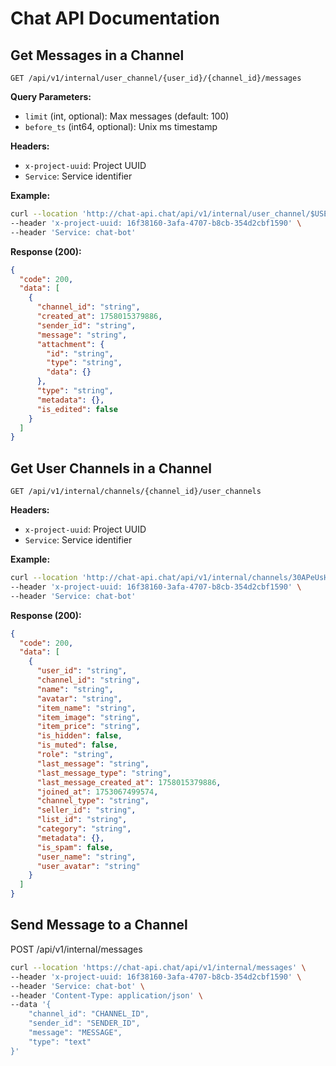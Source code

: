 # Chat API Documentation

## Get Messages in a Channel

```
GET /api/v1/internal/user_channel/{user_id}/{channel_id}/messages
```

**Query Parameters:**

- `limit` (int, optional): Max messages (default: 100)
- `before_ts` (int64, optional): Unix ms timestamp

**Headers:**

- `x-project-uuid`: Project UUID
- `Service`: Service identifier

**Example:**

```bash
curl --location 'http://chat-api.chat/api/v1/internal/user_channel/$USER_ID/$CHANNEL_ID/messages?limit=100&before_ts=$UNIX_MS' \
--header 'x-project-uuid: 16f38160-3afa-4707-b8cb-354d2cbf1590' \
--header 'Service: chat-bot'
```

**Response (200):**

```json
{
  "code": 200,
  "data": [
    {
      "channel_id": "string",
      "created_at": 1758015379886,
      "sender_id": "string",
      "message": "string",
      "attachment": {
        "id": "string",
        "type": "string",
        "data": {}
      },
      "type": "string",
      "metadata": {},
      "is_edited": false
    }
  ]
}
```

## Get User Channels in a Channel

```
GET /api/v1/internal/channels/{channel_id}/user_channels
```

**Headers:**

- `x-project-uuid`: Project UUID
- `Service`: Service identifier

**Example:**

```bash
curl --location 'http://chat-api.chat/api/v1/internal/channels/30APeUsHYrde6THBN0ST7QgKcyA/user_channels' \
--header 'x-project-uuid: 16f38160-3afa-4707-b8cb-354d2cbf1590' \
--header 'Service: chat-bot'
```

**Response (200):**

```json
{
  "code": 200,
  "data": [
    {
      "user_id": "string",
      "channel_id": "string",
      "name": "string",
      "avatar": "string",
      "item_name": "string",
      "item_image": "string",
      "item_price": "string",
      "is_hidden": false,
      "is_muted": false,
      "role": "string",
      "last_message": "string",
      "last_message_type": "string",
      "last_message_created_at": 1758015379886,
      "joined_at": 1753067499574,
      "channel_type": "string",
      "seller_id": "string",
      "list_id": "string",
      "category": "string",
      "metadata": {},
      "is_spam": false,
      "user_name": "string",
      "user_avatar": "string"
    }
  ]
}
```

## Send Message to a Channel

POST /api/v1/internal/messages

```bash
curl --location 'https://chat-api.chat/api/v1/internal/messages' \
--header 'x-project-uuid: 16f38160-3afa-4707-b8cb-354d2cbf1590' \
--header 'Service: chat-bot' \
--header 'Content-Type: application/json' \
--data '{
    "channel_id": "CHANNEL_ID",
    "sender_id": "SENDER_ID",
    "message": "MESSAGE",
    "type": "text"
}'
```
